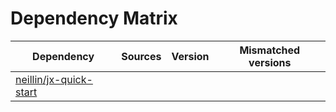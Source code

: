 # Dependency Matrix

Dependency | Sources | Version | Mismatched versions
---------- | ------- | ------- | -------------------
[neillin/jx-quick-start](https://github.com/neillin/jx-quick-start.git) |  | []() | 
